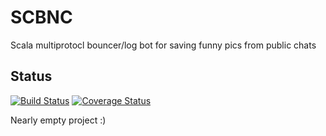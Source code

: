 SCBNC
=====

Scala multiprotocl bouncer/log bot for saving funny pics from public chats

Status
------

[![Build Status](https://travis-ci.org/rayslava/scbnc.svg)](https://travis-ci.org/rayslava/scbnc)
[![Coverage Status](https://img.shields.io/coveralls/rayslava/scbnc.svg)](https://coveralls.io/r/rayslava/scbnc?branch=master)

Nearly empty project :)
